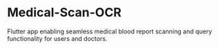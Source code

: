 # Medical-Scan-OCR
Flutter app enabling seamless medical blood report scanning and query functionality for users and doctors.
